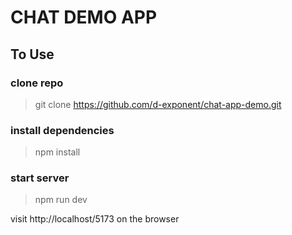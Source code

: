# CHAT DEMO APP

## To Use


### clone repo
> git clone https://github.com/d-exponent/chat-app-demo.git

### install dependencies
> npm install

### start server
> npm run dev

visit http://localhost/5173 on the browser

